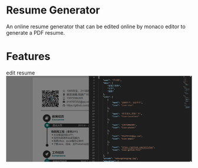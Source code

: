 # Resume Generator
An online resume generator that can be edited online by monaco editor to generate a PDF resume.
# Features
 edit resume
 ![编辑简历](https://github.com/phlishao/resume/blob/master/20190417145628.png)
 
